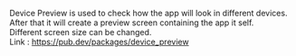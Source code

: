 Device Preview is used to check how the app will look in different devices.</br>
After that it will create a preview screen containing the app it self. </br>
Different screen size can be changed. </br>
Link : https://pub.dev/packages/device_preview
